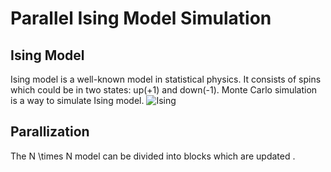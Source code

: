 # Parallel Ising Model Simulation

## Ising Model
Ising model is a well-known model in statistical physics. It consists of spins which could be in two states: up(+1) and down(-1). 
Monte Carlo simulation is a way to simulate Ising model.
![Ising](https://github.com/yuqiwang123/parallel-ising-model/assets/89886045/c79e1ab2-5a5e-4ca8-b3ef-3baa4345e0f4)

## Parallization
The N \times N model can be divided into blocks which are updated .
